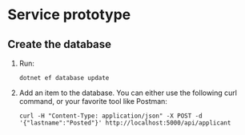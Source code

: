 # Service prototype

## Create the database 

1. Run: 

    `dotnet ef database update`

1. Add an item to the database. You can either use the following curl command, or your favorite tool like Postman:

    `
    curl -H "Content-Type: application/json" -X POST -d '{"lastname":"Posted"}' http://localhost:5000/api/applicant 
    `